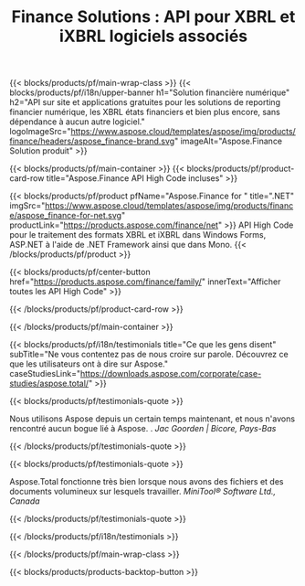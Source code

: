 ﻿---
title: "Finance Solutions : API pour XBRL et iXBRL logiciels associés "
weight: 30
url: /fr/
description: API High Code et applications gratuites pour traiter les formats XBRL et iXBRL de langage de reporting commercial eXtensible afin de créer des états financiers consolidés et plus encore
---
{{< blocks/products/pf/main-wrap-class >}}
{{< blocks/products/pf/i18n/upper-banner h1="Solution financière numérique" h2="API sur site et applications gratuites pour les solutions de reporting financier numérique, les XBRL états financiers et bien plus encore, sans dépendance à aucun autre logiciel." logoImageSrc="https://www.aspose.cloud/templates/aspose/img/products/finance/headers/aspose_finance-brand.svg" imageAlt="Aspose.Finance Solution produit" >}}

{{< blocks/products/pf/main-container >}}
{{< blocks/products/pf/product-card-row title="Aspose.Finance API High Code incluses" >}}

{{< blocks/products/pf/product pfName="Aspose.Finance for " title=".NET" imgSrc="https://www.aspose.cloud/templates/aspose/img/products/finance/aspose_finance-for-net.svg" productLink="https://products.aspose.com/finance/net" >}}
API High Code pour le traitement des formats XBRL et iXBRL dans Windows Forms, ASP.NET à l'aide de .NET Framework ainsi que dans Mono.
{{< /blocks/products/pf/product >}}

{{< blocks/products/pf/center-button href="https://products.aspose.com/finance/family/" innerText="Afficher toutes les API High Code" >}}

{{< /blocks/products/pf/product-card-row >}}

{{< /blocks/products/pf/main-container >}}

{{< blocks/products/pf/i18n/testimonials title="Ce que les gens disent" subTitle="Ne vous contentez pas de nous croire sur parole. Découvrez ce que les utilisateurs ont à dire sur Aspose." caseStudiesLink="https://downloads.aspose.com/corporate/case-studies/aspose.total/" >}}

{{< blocks/products/pf/testimonials-quote >}}
<p class="first">
 Nous utilisons Aspose depuis un certain temps maintenant, et nous n'avons rencontré aucun bogue lié à Aspose. .
 <em>
  Jac Goorden | Bicore, Pays-Bas
 </em>
</p>

{{< /blocks/products/pf/testimonials-quote >}}

{{< blocks/products/pf/testimonials-quote >}}
<p class="second">
 Aspose.Total fonctionne très bien lorsque nous avons des fichiers et des documents volumineux sur lesquels travailler.
 <em>
  MiniTool® Software Ltd., Canada
 </em>
</p>

{{< /blocks/products/pf/testimonials-quote >}}

{{< /blocks/products/pf/i18n/testimonials >}}

{{< /blocks/products/pf/main-wrap-class >}}

{{< blocks/products/products-backtop-button >}}